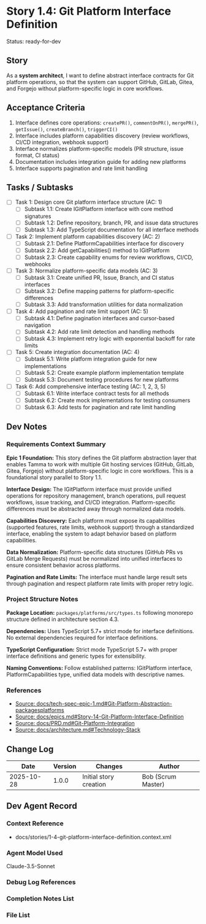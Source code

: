 # Story 1.4: Git Platform Interface Definition

Status: ready-for-dev

## Story

As a **system architect**,
I want to define abstract interface contracts for Git platform operations,
so that the system can support GitHub, GitLab, Gitea, and Forgejo without platform-specific logic in core workflows.

## Acceptance Criteria

1. Interface defines core operations: `createPR()`, `commentOnPR()`, `mergePR()`, `getIssue()`, `createBranch()`, `triggerCI()`
2. Interface includes platform capabilities discovery (review workflows, CI/CD integration, webhook support)
3. Interface normalizes platform-specific models (PR structure, issue format, CI status)
4. Documentation includes integration guide for adding new platforms
5. Interface supports pagination and rate limit handling

## Tasks / Subtasks

- [ ] Task 1: Design core Git platform interface structure (AC: 1)
  - [ ] Subtask 1.1: Create IGitPlatform interface with core method signatures
  - [ ] Subtask 1.2: Define repository, branch, PR, and issue data structures
  - [ ] Subtask 1.3: Add TypeScript documentation for all interface methods
- [ ] Task 2: Implement platform capabilities discovery (AC: 2)
  - [ ] Subtask 2.1: Define PlatformCapabilities interface for discovery
  - [ ] Subtask 2.2: Add getCapabilities() method to IGitPlatform
  - [ ] Subtask 2.3: Create capability enums for review workflows, CI/CD, webhooks
- [ ] Task 3: Normalize platform-specific data models (AC: 3)
  - [ ] Subtask 3.1: Create unified PR, Issue, Branch, and CI status interfaces
  - [ ] Subtask 3.2: Define mapping patterns for platform-specific differences
  - [ ] Subtask 3.3: Add transformation utilities for data normalization
- [ ] Task 4: Add pagination and rate limit support (AC: 5)
  - [ ] Subtask 4.1: Define pagination interfaces and cursor-based navigation
  - [ ] Subtask 4.2: Add rate limit detection and handling methods
  - [ ] Subtask 4.3: Implement retry logic with exponential backoff for rate limits
- [ ] Task 5: Create integration documentation (AC: 4)
  - [ ] Subtask 5.1: Write platform integration guide for new implementations
  - [ ] Subtask 5.2: Create example platform implementation template
  - [ ] Subtask 5.3: Document testing procedures for new platforms
- [ ] Task 6: Add comprehensive interface testing (AC: 1, 2, 3, 5)
  - [ ] Subtask 6.1: Write interface contract tests for all methods
  - [ ] Subtask 6.2: Create mock implementations for testing consumers
  - [ ] Subtask 6.3: Add tests for pagination and rate limit handling

## Dev Notes

### Requirements Context Summary

**Epic 1 Foundation:** This story defines the Git platform abstraction layer that enables Tamma to work with multiple Git hosting services (GitHub, GitLab, Gitea, Forgejo) without platform-specific logic in core workflows. This is a foundational story parallel to Story 1.1.

**Interface Design:** The IGitPlatform interface must provide unified operations for repository management, branch operations, pull request workflows, issue tracking, and CI/CD integration. Platform-specific differences must be abstracted away through normalized data models.

**Capabilities Discovery:** Each platform must expose its capabilities (supported features, rate limits, webhook support) through a standardized interface, enabling the system to adapt behavior based on platform capabilities.

**Data Normalization:** Platform-specific data structures (GitHub PRs vs GitLab Merge Requests) must be normalized into unified interfaces to ensure consistent behavior across platforms.

**Pagination and Rate Limits:** The interface must handle large result sets through pagination and respect platform rate limits with proper retry logic.

### Project Structure Notes

**Package Location:** `packages/platforms/src/types.ts` following monorepo structure defined in architecture section 4.3.

**Dependencies:** Uses TypeScript 5.7+ strict mode for interface definitions. No external dependencies required for interface definitions.

**TypeScript Configuration:** Strict mode TypeScript 5.7+ with proper interface definitions and generic types for extensibility.

**Naming Conventions:** Follow established patterns: IGitPlatform interface, PlatformCapabilities type, unified data models with descriptive names.

### References

- [Source: docs/tech-spec-epic-1.md#Git-Platform-Abstraction-packagesplatforms](F:\Code\Repos\Tamma\docs\tech-spec-epic-1.md#Git-Platform-Abstraction-packagesplatforms)
- [Source: docs/epics.md#Story-14-Git-Platform-Interface-Definition](F:\Code\Repos\Tamma\docs\epics.md#Story-14-Git-Platform-Interface-Definition)
- [Source: docs/PRD.md#Git-Platform-Integration](F:\Code\Repos\Tamma\docs\PRD.md#Git-Platform-Integration)
- [Source: docs/architecture.md#Technology-Stack](F:\Code\Repos\Tamma\docs\architecture.md#Technology-Stack)

## Change Log

| Date | Version | Changes | Author |
|------|---------|----------|--------|
| 2025-10-28 | 1.0.0 | Initial story creation | Bob (Scrum Master) |

## Dev Agent Record

### Context Reference

- docs/stories/1-4-git-platform-interface-definition.context.xml

### Agent Model Used

Claude-3.5-Sonnet

### Debug Log References

### Completion Notes List

### File List